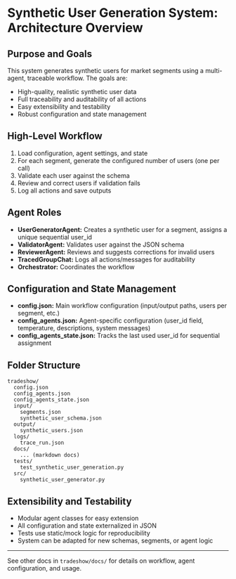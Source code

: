 # Synthetic User Generation System: Architecture Overview

## Purpose and Goals
This system generates synthetic users for market segments using a multi-agent, traceable workflow. The goals are:
- High-quality, realistic synthetic user data
- Full traceability and auditability of all actions
- Easy extensibility and testability
- Robust configuration and state management

## High-Level Workflow
1. Load configuration, agent settings, and state
2. For each segment, generate the configured number of users (one per call)
3. Validate each user against the schema
4. Review and correct users if validation fails
5. Log all actions and save outputs

## Agent Roles
- **UserGeneratorAgent:** Creates a synthetic user for a segment, assigns a unique sequential user_id
- **ValidatorAgent:** Validates user against the JSON schema
- **ReviewerAgent:** Reviews and suggests corrections for invalid users
- **TracedGroupChat:** Logs all actions/messages for auditability
- **Orchestrator:** Coordinates the workflow

## Configuration and State Management
- **config.json:** Main workflow configuration (input/output paths, users per segment, etc.)
- **config_agents.json:** Agent-specific configuration (user_id field, temperature, descriptions, system messages)
- **config_agents_state.json:** Tracks the last used user_id for sequential assignment

## Folder Structure
```
tradeshow/
  config.json
  config_agents.json
  config_agents_state.json
  input/
    segments.json
    synthetic_user_schema.json
  output/
    synthetic_users.json
  logs/
    trace_run.json
  docs/
    ... (markdown docs)
  tests/
    test_synthetic_user_generation.py
  src/
    synthetic_user_generator.py
```

## Extensibility and Testability
- Modular agent classes for easy extension
- All configuration and state externalized in JSON
- Tests use static/mock logic for reproducibility
- System can be adapted for new schemas, segments, or agent logic

---
See other docs in `tradeshow/docs/` for details on workflow, agent configuration, and usage. 